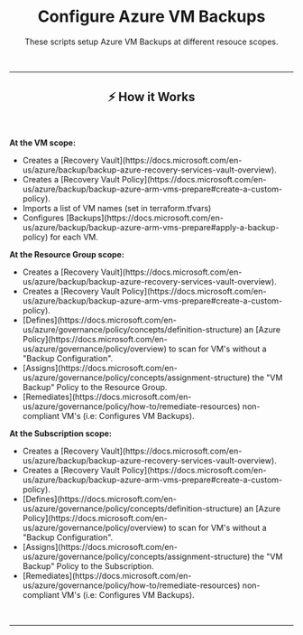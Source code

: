 <h1 align="center">
  Configure Azure VM Backups
</h1>
<p align="center">These scripts setup Azure VM Backups at different resouce scopes.</p>

<br/>
<hr/>

## <p align="center">⚡️ How it Works</p>

<br/>
<p>
<b>At the VM scope:</b>

<ul>
<li> Creates a [Recovery Vault](https://docs.microsoft.com/en-us/azure/backup/backup-azure-recovery-services-vault-overview). </li>
<li> Creates a [Recovery Vault Policy](https://docs.microsoft.com/en-us/azure/backup/backup-azure-arm-vms-prepare#create-a-custom-policy). </li>
<li> Imports a list of VM names (set in terraform.tfvars) </li>
<li> Configures [Backups](https://docs.microsoft.com/en-us/azure/backup/backup-azure-arm-vms-prepare#apply-a-backup-policy) for each VM. </li>
</ul>


<b>At the Resource Group scope:</b>

<ul>
<li> Creates a [Recovery Vault](https://docs.microsoft.com/en-us/azure/backup/backup-azure-recovery-services-vault-overview). </li>
<li> Creates a [Recovery Vault Policy](https://docs.microsoft.com/en-us/azure/backup/backup-azure-arm-vms-prepare#create-a-custom-policy). </li>
<li> [Defines](https://docs.microsoft.com/en-us/azure/governance/policy/concepts/definition-structure) an [Azure Policy](https://docs.microsoft.com/en-us/azure/governance/policy/overview) to scan for VM's without a "Backup Configuration". </li>
<li> [Assigns](https://docs.microsoft.com/en-us/azure/governance/policy/concepts/assignment-structure) the "VM Backup" Policy to the Resource Group. </li>
<li> [Remediates](https://docs.microsoft.com/en-us/azure/governance/policy/how-to/remediate-resources) non-compliant VM's (i.e: Configures VM Backups). </li>
</ul>


<b>At the Subscription scope:</b>

<ul>
<li> Creates a [Recovery Vault](https://docs.microsoft.com/en-us/azure/backup/backup-azure-recovery-services-vault-overview). </li>
<li> Creates a [Recovery Vault Policy](https://docs.microsoft.com/en-us/azure/backup/backup-azure-arm-vms-prepare#create-a-custom-policy). </li>
<li> [Defines](https://docs.microsoft.com/en-us/azure/governance/policy/concepts/definition-structure) an [Azure Policy](https://docs.microsoft.com/en-us/azure/governance/policy/overview) to scan for VM's without a "Backup Configuration". </li>
<li> [Assigns](https://docs.microsoft.com/en-us/azure/governance/policy/concepts/assignment-structure) the "VM Backup" Policy to the Subscription. </li>
<li> [Remediates](https://docs.microsoft.com/en-us/azure/governance/policy/how-to/remediate-resources) non-compliant VM's (i.e: Configures VM Backups). </li>
</ul>

</p>

<br/>
<hr/>